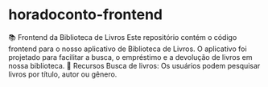 # horadoconto-frontend
📚 Frontend da Biblioteca de Livros Este repositório contém o código frontend para o nosso aplicativo de Biblioteca de Livros. O aplicativo foi projetado para facilitar a busca, o empréstimo e a devolução de livros em nossa biblioteca.  🎯 Recursos Busca de livros: Os usuários podem pesquisar livros por título, autor ou gênero. 
